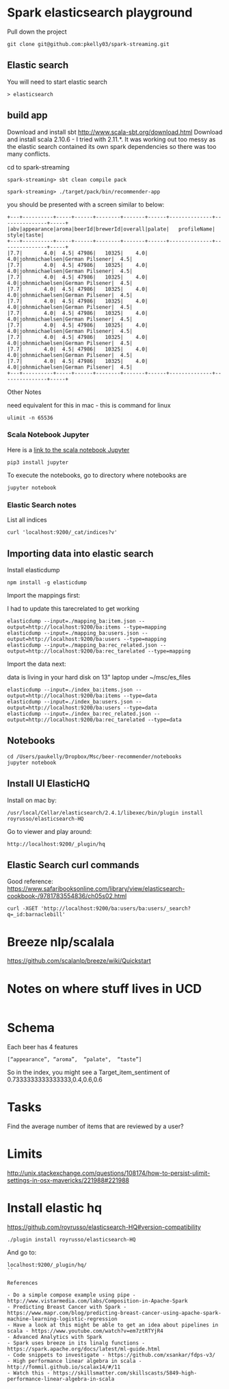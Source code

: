 Spark elasticsearch playground
==============================

Pull down the project
```
git clone git@github.com:pkelly03/spark-streaming.git
```


## Elastic search

You will need to start elastic search
```
> elasticsearch
```

## build app

Download and install sbt http://www.scala-sbt.org/download.html
Download and install scala 2.10.6 - I tried with 2.11.*. It was working out too messy as the elastic search contained its own
spark dependencies so there was too many conflicts.

cd to spark-streaming

```
spark-streaming> sbt clean compile pack
```

```
spark-streaming> ./target/pack/bin/recommender-app
```

you should be presented with a screen similar to below:

```
+---+----------+-----+------+--------+-------+------+--------------+---------------+-----+
|abv|appearance|aroma|beerId|brewerId|overall|palate|   profileName|          style|taste|
+---+----------+-----+------+--------+-------+------+--------------+---------------+-----+
|7.7|       4.0|  4.5| 47986|   10325|    4.0|   4.0|johnmichaelsen|German Pilsener|  4.5|
|7.7|       4.0|  4.5| 47986|   10325|    4.0|   4.0|johnmichaelsen|German Pilsener|  4.5|
|7.7|       4.0|  4.5| 47986|   10325|    4.0|   4.0|johnmichaelsen|German Pilsener|  4.5|
|7.7|       4.0|  4.5| 47986|   10325|    4.0|   4.0|johnmichaelsen|German Pilsener|  4.5|
|7.7|       4.0|  4.5| 47986|   10325|    4.0|   4.0|johnmichaelsen|German Pilsener|  4.5|
|7.7|       4.0|  4.5| 47986|   10325|    4.0|   4.0|johnmichaelsen|German Pilsener|  4.5|
|7.7|       4.0|  4.5| 47986|   10325|    4.0|   4.0|johnmichaelsen|German Pilsener|  4.5|
|7.7|       4.0|  4.5| 47986|   10325|    4.0|   4.0|johnmichaelsen|German Pilsener|  4.5|
|7.7|       4.0|  4.5| 47986|   10325|    4.0|   4.0|johnmichaelsen|German Pilsener|  4.5|
|7.7|       4.0|  4.5| 47986|   10325|    4.0|   4.0|johnmichaelsen|German Pilsener|  4.5|
+---+----------+-----+------+--------+-------+------+--------------+---------------+-----+
```


Other Notes

need equivalent for this in mac - this is command for linux
```
ulimit -n 65536 
```


### Scala Notebook Jupyter

Here is a [link to the scala notebook Jupyter](https://github.com/alexarchambault/jupyter-scala)

```
pip3 install jupyter
```

To execute the notebooks, go to directory where notebooks are

```
jupyter notebook
```

### Elastic Search notes

List all indices
```
curl 'localhost:9200/_cat/indices?v'
```


## Importing data into elastic search

Install elasticdump

```
npm install -g elasticdump
```

Import the mappings first:

I had to update this tarecrelated to get working
```
elasticdump --input=./mapping_ba:item.json --output=http://localhost:9200/ba:items --type=mapping
elasticdump --input=./mapping_ba:users.json --output=http://localhost:9200/ba:users --type=mapping
elasticdump --input=./mapping_ba:rec_related.json --output=http://localhost:9200/ba:rec_tarelated --type=mapping
```

Import the data next:

data is living in your hard disk on 13" laptop under ~/msc/es_files

```
elasticdump --input=./index_ba:items.json --output=http://localhost:9200/ba:items --type=data
elasticdump --input=./index_ba:users.json --output=http://localhost:9200/ba:users --type=data
elasticdump --input=./index_ba:rec_related.json --output=http://localhost:9200/ba:rec_tarelated --type=data
```

## Notebooks

```
cd /Users/paukelly/Dropbox/Msc/beer-recommender/notebooks
jupyter notebook
```

## Install UI ElasticHQ

Install on mac by:
```
/usr/local/Cellar/elasticsearch/2.4.1/libexec/bin/plugin install royrusso/elasticsearch-HQ 
```

Go to viewer and play around:
```
http://localhost:9200/_plugin/hq
```


## Elastic Search curl commands

Good reference:
https://www.safaribooksonline.com/library/view/elasticsearch-cookbook-/9781783554836/ch05s02.html

```
curl -XGET 'http://localhost:9200/ba:users/ba:users/_search?q=_id:barnaclebill'
```

# Breeze nlp/scalala 
https://github.com/scalanlp/breeze/wiki/Quickstart


# Notes on where stuff lives in UCD
```

```

# Schema
Each beer has 4 features

```
[“appearance”, “aroma”,  “palate",  “taste”]
```

So in the index, you might see a Target_item_sentiment of 0.7333333333333333,0.4,0.6,0.6 

# Tasks

Find the average number of items that are reviewed by a user? 
 
# Limits
http://unix.stackexchange.com/questions/108174/how-to-persist-ulimit-settings-in-osx-mavericks/221988#221988

# Install elastic hq
https://github.com/royrusso/elasticsearch-HQ#version-compatibility

```
./plugin install royrusso/elasticsearch-HQ
```

And go to:

```
localhost:9200/_plugin/hq/
``

References

- Do a simple compose example using pipe - http://www.vistarmedia.com/labs/Composition-in-Apache-Spark
- Predicting Breast Cancer with Spark - https://www.mapr.com/blog/predicting-breast-cancer-using-apache-spark-machine-learning-logistic-regression
- Have a look at this might be able to get an idea about pipelines in scala - https://www.youtube.com/watch?v=em7ztRTYjR4
- Advanced Analytics with Spark
- Spark uses breeze in its linalg functions - https://spark.apache.org/docs/latest/ml-guide.html
- Code snippets to investigate - https://github.com/xsankar/fdps-v3/
- High performance linear algebra in scala - http://fommil.github.io/scalax14/#/11
- Watch this - https://skillsmatter.com/skillscasts/5849-high-performance-linear-algebra-in-scala
